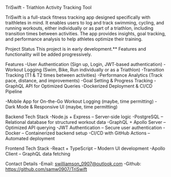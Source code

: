 TriSwift - Triathlon Activity Tracking Tool

TriSwift is a full-stack fitness tracking app designed specifically with traithletes in mind. It enables users to log and track swimming, cycling, and running workouts, either individually or as part of a triathlon, including transition times between activities. The app provides insights, goal tracking, and performance analysis to help athletes optimize their training.

Project Status
This project is in early development.** Features and functionality will be added progressively.


Features
-User Authentication (Sign up, Login, JWT-based authentication)
-Workout Logging (Swim, Bike, Run individually or as a Triathlon)
-Transition Tracking (T1 & T2 times between activities)
-Performance Analytics (Track pace, distance, and improvements)
-Goal Setting & Progress Tracking
-GraphQL API for Optimized Queries
-Dockerized Deployment & CI/CD Pipeline

-Mobile App for On-the-Go Workout Logging (maybe, time permitting)
-Dark Mode & Responsive UI (maybe, time permitting)


Backend Tech Stack
-Node.js + Express – Server-side logic
-PostgreSQL – Relational database for structured workout data
-GraphQL + Apollo Server – Optimized API querying
-JWT Authentication – Secure user authentication
-Docker – Containerized backend setup
-CI/CD with GitHub Actions – Automated deployment


Frontend Tech Stack
-React + TypeScript – Modern UI development
-Apollo Client – GraphQL data fetching


Contact Details
-Email: swilliamson_0907@outlook.com
-Github: https://github.com/samw0907/TriSwift